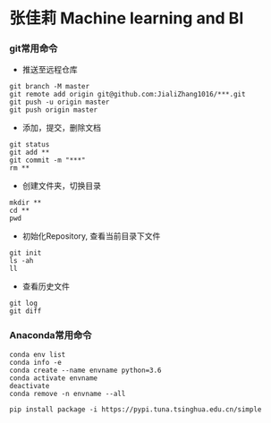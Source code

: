 # 张佳莉 Machine learning and BI

### git常用命令
- 推送至远程仓库
```
git branch -M master
git remote add origin git@github.com:JialiZhang1016/***.git
git push -u origin master
git push origin master
```

- 添加，提交，删除文档  
```
git status  
git add **  
git commit -m "***"
rm **  
```

- 创建文件夹，切换目录
```
mkdir **  
cd **  
pwd  
```

- 初始化Repository, 查看当前目录下文件  
```
git init  
ls -ah  
ll  
```

- 查看历史文件  
```
git log  
git diff  
```

### Anaconda常用命令
```
conda env list
conda info -e
conda create --name envname python=3.6
conda activate envname
deactivate
conda remove -n envname --all

pip install package -i https://pypi.tuna.tsinghua.edu.cn/simple
```